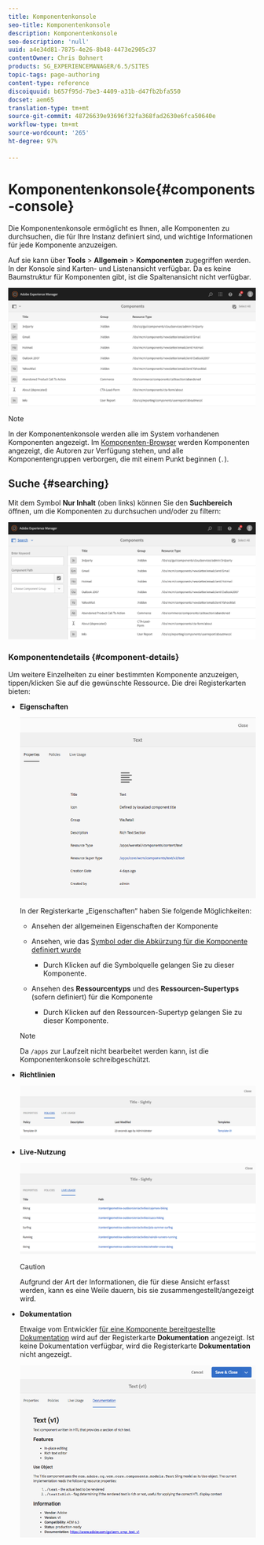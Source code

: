 ```yaml
---
title: Komponentenkonsole
seo-title: Komponentenkonsole
description: Komponentenkonsole
seo-description: 'null'
uuid: a4e34d81-7875-4e26-8b48-4473e2905c37
contentOwner: Chris Bohnert
products: SG_EXPERIENCEMANAGER/6.5/SITES
topic-tags: page-authoring
content-type: reference
discoiquuid: b657f95d-7be3-4409-a31b-d47fb2bfa550
docset: aem65
translation-type: tm+mt
source-git-commit: 48726639e93696f32fa368fad2630e6fca50640e
workflow-type: tm+mt
source-wordcount: '265'
ht-degree: 97%

---
```



# Komponentenkonsole{#components-console}

Die Komponentenkonsole ermöglicht es Ihnen, alle Komponenten zu durchsuchen, die für Ihre Instanz definiert sind, und wichtige Informationen für jede Komponente anzuzeigen. 

Auf sie kann über **Tools** > **Allgemein** > **Komponenten** zugegriffen werden. In der Konsole sind Karten- und Listenansicht verfügbar. Da es keine Baumstruktur für Komponenten gibt, ist die Spaltenansicht nicht verfügbar.

![screen-shot_2019-03-05at113145](assets/screen-shot_2019-03-05at113145.png)

>[!NOTE]
>
>In der Komponentenkonsole werden alle im System vorhandenen Komponenten angezeigt. Im [Komponenten-Browser](/help/sites-authoring/author-environment-tools.md#components-browser) werden Komponenten angezeigt, die Autoren zur Verfügung stehen, und alle Komponentengruppen verborgen, die mit einem Punkt beginnen (`.`).

## Suche {#searching}

Mit dem Symbol **Nur Inhalt** (oben links) können Sie den **Suchbereich** öffnen, um die Komponenten zu durchsuchen und/oder zu filtern: 

![screen-shot_2019-03-05at113251](assets/screen-shot_2019-03-05at113251.png)

### Komponentendetails {#component-details}

Um weitere Einzelheiten zu einer bestimmten Komponente anzuzeigen, tippen/klicken Sie auf die gewünschte Ressource. Die drei Registerkarten bieten:

* **Eigenschaften**

   ![screen_shot_2018-03-27at165847](assets/screen_shot_2018-03-27at165847.png)

   In der Registerkarte „Eigenschaften“ haben Sie folgende Möglichkeiten:

   * Ansehen der allgemeinen Eigenschaften der Komponente
   * Ansehen, wie das [Symbol oder die Abkürzung für die Komponente definiert wurde](/help/sites-developing/components-basics.md#component-icon-in-touch-ui)

      * Durch Klicken auf die Symbolquelle gelangen Sie zu dieser Komponente.
   * Ansehen des **Ressourcentyps** und des **Ressourcen-Supertyps** (sofern definiert) für die Komponente

      * Durch Klicken auf den Ressourcen-Supertyp gelangen Sie zu dieser Komponente.
   >[!NOTE]
   >
   >Da `/apps` zur Laufzeit nicht bearbeitet werden kann, ist die Komponentenkonsole schreibgeschützt.

* **Richtlinien**

   ![chlimage_1-169](assets/chlimage_1-169.png)

* **Live-Nutzung**

   ![chlimage_1-170](assets/chlimage_1-170.png)

   >[!CAUTION]
   >
   >Aufgrund der Art der Informationen, die für diese Ansicht erfasst werden, kann es eine Weile dauern, bis sie zusammengestellt/angezeigt wird. 

* **Dokumentation**

   Etwaige vom Entwickler [für eine Komponente bereitgestellte Dokumentation](/help/sites-developing/developing-components.md#documenting-your-component) wird auf der Registerkarte **Dokumentation** angezeigt. Ist keine Dokumentation verfügbar, wird die Registerkarte **Dokumentation** nicht angezeigt.

   ![chlimage_1-171](assets/chlimage_1-171.png)

